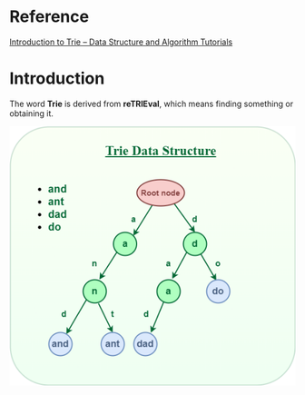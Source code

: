 # Reference
[Introduction to Trie – Data Structure and Algorithm Tutorials](https://www.geeksforgeeks.org/introduction-to-trie-data-structure-and-algorithm-tutorials/)

# Introduction
The word **Trie** is derived from **reTRIEval**, which means finding something or obtaining it. 

![image](./Pictures/Triedatastructure1.png)

